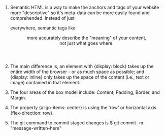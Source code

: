 1. Semantic HTML is a way to make the anchors and tags of your website more "descriptive" so it's meta-data can be more easily found and comprehended. Instead of just <div> everywhere, semantic tags like <header> <section> <article> <footer> <figure> more accurately describe the "meaning" of your content, not just what goes where. 

2. The main difference is, an element with {display: block} takes up the entire width of the browser - or as much space as possible; and {display: inline} only takes up the space of the content (i.e., text or image) contained in that element. 

3. The four areas of the box model include: Content, Padding, Border, and Margin. 

4. The property {align-items: center} is using the 'row' or horizontal axis {flex-direction: row}. 

5. The git command to commit staged changes is $ git commit -m "message-written-here" 

